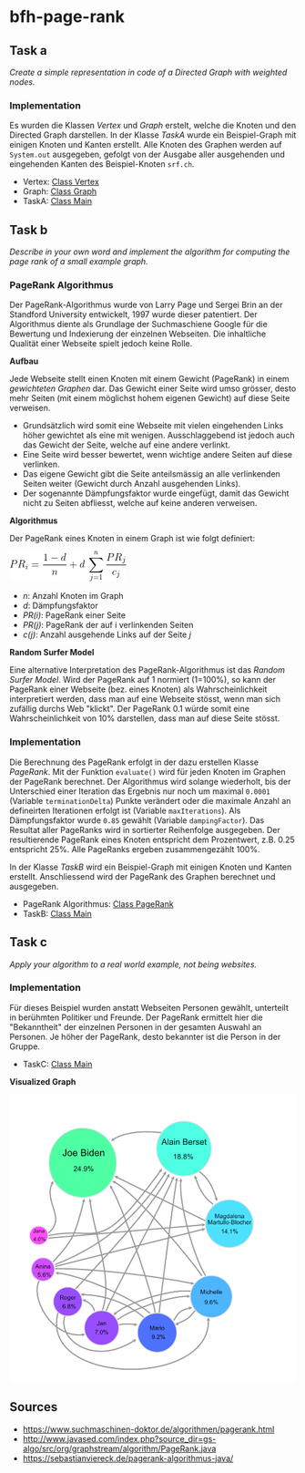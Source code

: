 # bfh-page-rank

## Task a

*Create a simple representation in code of a Directed Graph with weighted nodes.*

### Implementation

Es wurden die Klassen *Vertex* und *Graph* erstelt, welche die Knoten und den Directed Graph darstellen. In der Klasse *TaskA* wurde ein Beispiel-Graph mit einigen Knoten und Kanten erstellt. Alle Knoten des Graphen werden auf `System.out` ausgegeben, gefolgt von der Ausgabe aller ausgehenden und eingehenden Kanten des Beispiel-Knoten `srf.ch`.

* Vertex: [Class Vertex](page-rank-fuhrj2/src/main/java/Vertex.java)
* Graph: [Class Graph](page-rank-fuhrj2/src/main/java/Graph.java)
* TaskA: [Class Main](page-rank-fuhrj2/src/main/java/Main.java#L4)

## Task b

*Describe in your own word and implement the algorithm for computing the page rank of a small example graph.*

### PageRank Algorithmus
Der PageRank-Algorithmus wurde von Larry Page und Sergei Brin an der Standford University entwickelt, 1997 wurde dieser patentiert. Der Algorithmus diente als Grundlage der Suchmaschiene Google für die Bewertung und Indexierung der einzelnen Webseiten. Die inhaltliche Qualität einer Webseite spielt jedoch keine Rolle.

**Aufbau**

Jede Webseite stellt einen Knoten mit einem Gewicht (PageRank) in einem *gewichteten Graphen* dar. Das Gewicht einer Seite wird umso grösser, desto mehr Seiten (mit einem möglichst hohem eigenen Gewicht) auf diese Seite verweisen. 
* Grundsätzlich wird somit eine Webseite mit vielen eingehenden Links höher gewichtet als eine mit wenigen. Ausschlaggebend ist jedoch auch das Gewicht der Seite, welche auf eine andere verlinkt. 
* Eine Seite wird besser bewertet, wenn wichtige andere Seiten auf diese verlinken.
* Das eigene Gewicht gibt die Seite anteilsmässig an alle verlinkenden Seiten weiter (Gewicht durch Anzahl ausgehenden Links).
* Der sogenannte Dämpfungsfaktor wurde eingefügt, damit das Gewicht nicht zu Seiten abfliesst, welche auf keine anderen verweisen.

**Algorithmus**

Der PageRank eines Knoten in einem Graph ist wie folgt definiert:

![pagerank-algorithm](pagerank.png)

* *n*: Anzahl Knoten im Graph
* *d*: Dämpfungsfaktor
* *PR(i)*: PageRank einer Seite
* *PR(j)*: PageRank der auf i verlinkenden Seiten
* *c(j)*: Anzahl ausgehende Links auf der Seite *j*

**Random Surfer Model**

Eine alternative Interpretation des PageRank-Algorithmus ist das *Random Surfer Model*. Wird der PageRank auf 1 normiert (1=100%), so kann der PageRank einer Webseite (bez. eines Knoten) als Wahrscheinlichkeit interpretiert werden, dass man auf eine Webseite stösst, wenn man sich zufällig durchs Web "klickt". Der PageRank 0.1 würde somit eine Wahrscheinlichkeit von 10% darstellen, dass man auf diese Seite stösst.

### Implementation

Die Berechnung des PageRank erfolgt in der dazu erstellen Klasse *PageRank*. Mit der Funktion `evaluate()` wird für jeden Knoten im Graphen der PageRank berechnet. Der Algorithmus wird solange wiederholt, bis der Unterschied einer Iteration das Ergebnis nur noch um maximal `0.0001` (Variable `terminationDelta`) Punkte verändert oder die maximale Anzahl an defineirten Iterationen erfolgt ist (Variable `maxIterations`). Als Dämpfungsfaktor wurde `0.85` gewählt (Variable `dampingFactor`).
Das Resultat aller PageRanks wird in sortierter Reihenfolge ausgegeben. Der resultierende PageRank eines Knoten entspricht dem Prozentwert, z.B. 0.25 entspricht 25%. Alle PageRanks ergeben zusammengezählt 100%.


In der Klasse *TaskB* wird ein Beispiel-Graph mit einigen Knoten und Kanten erstellt. Anschliessend wird der PageRank des Graphen berechnet und ausgegeben. 

* PageRank Algorithmus: [Class PageRank](page-rank-fuhrj2/src/main/java/PageRank.java)
* TaskB: [Class Main](page-rank-fuhrj2/src/main/java/Main.java#L41)

## Task c

*Apply your algorithm to a real world example, not being websites.*

### Implementation

Für dieses Beispiel wurden anstatt Webseiten Personen gewählt, unterteilt in berühmten Politiker und Freunde. Der PageRank ermittelt hier die "Bekanntheit" der einzelnen Personen in der gesamten Auswahl an Personen. Je höher der PageRank, desto bekannter ist die Person in der Gruppe.

* TaskC: [Class Main](page-rank-fuhrj2/src/main/java/Main.java#L78)

**Visualized Graph**

![pagerank-taskc](PageRank_TaskC.png)

## Sources
- https://www.suchmaschinen-doktor.de/algorithmen/pagerank.html
- http://www.javased.com/index.php?source_dir=gs-algo/src/org/graphstream/algorithm/PageRank.java
- https://sebastianviereck.de/pagerank-algorithmus-java/